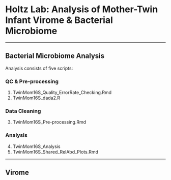 # Holtz Lab: Analysis of Mother-Twin Infant Virome & Bacterial Microbiome

----
## Bacterial Microbiome Analysis

Analysis  consists of five scripts:

### QC & Pre-processing
1. TwinMom16S_Quality_ErrorRate_Checking.Rmd
2. TwinMom16S_dada2.R

### Data Cleaning
3. TwinMom16S_Pre-processing.Rmd

### Analysis
4. TwinMom16S_Analysis
5. TwinMom16S_Shared_RelAbd_Plots.Rmd

----
## Virome
